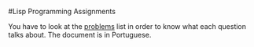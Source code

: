 #Lisp Programming Assignments

You have to look at the [problems](https://github.com/jaimedantas/Programming-Assignments-Lisp/blob/master/listalisp.pdf) list in order to know what each question talks about. The document is in Portuguese.
